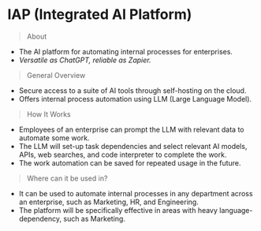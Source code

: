 # IAP (Integrated AI Platform)

> About

- The AI platform for automating internal processes for enterprises.
- _Versatile as ChatGPT, reliable as Zapier._

> General Overview

- Secure access to a suite of AI tools through self-hosting on the cloud.
- Offers internal process automation using LLM (Large Language Model).

> How It Works

- Employees of an enterprise can prompt the LLM with relevant data to automate some work.
- The LLM will set-up task dependencies and select relevant AI models, APIs, web searches, and code interpreter to complete the work.
- The work automation can be saved for repeated usage in the future.

> Where can it be used in?

- It can be used to automate internal processes in any department across an enterprise, such as Marketing, HR, and Engineering.
- The platform will be specifically effective in areas with heavy language-dependency, such as Marketing.
